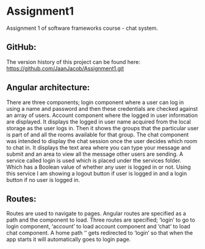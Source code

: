 # Assignment1
Assignment 1 of software frameworks course - chat system.

## __GitHub:__ 
The version history of this project can be found here: https://github.com/JaanJacob/Assignment1.git 

## __Angular architecture:__
There are three components; login component where a user can log in using a name and password and then these credentials are checked against an array of users. 
Account component where the logged in user information are displayed. It displays the logged in user name acquired from the local storage as the user logs in. Then it shows the groups that the particular user is part of and all the rooms available for that group.
The chat component was intended to display the chat session once the user decides which room to chat in. It displays the text area where you can type your message and submit and an area to view all the message other users are sending. 
A service called login is used which is placed under the services folder. Which has a Boolean value of whether any user is logged in or not. Using this service I am showing a logout button if user is logged in and a login button if no user is logged in. 


## __Routes:__
Routes are used to navigate to pages. Angular routes are specified as a path and the component to load. Three routes are specified; ‘login’ to go to login component, ‘account’ to load account component and ‘chat’ to load chat component.  A home path ‘’ gets redirected to ‘login’ so that when the app starts it will automatically goes to login page. 
